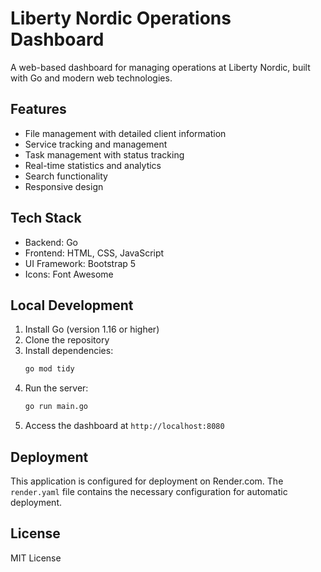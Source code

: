 # Liberty Nordic Operations Dashboard

A web-based dashboard for managing operations at Liberty Nordic, built with Go and modern web technologies.

## Features

- File management with detailed client information
- Service tracking and management
- Task management with status tracking
- Real-time statistics and analytics
- Search functionality
- Responsive design

## Tech Stack

- Backend: Go
- Frontend: HTML, CSS, JavaScript
- UI Framework: Bootstrap 5
- Icons: Font Awesome

## Local Development

1. Install Go (version 1.16 or higher)
2. Clone the repository
3. Install dependencies:
   ```bash
   go mod tidy
   ```
4. Run the server:
   ```bash
   go run main.go
   ```
5. Access the dashboard at `http://localhost:8080`

## Deployment

This application is configured for deployment on Render.com. The `render.yaml` file contains the necessary configuration for automatic deployment.

## License

MIT License 